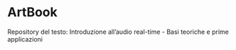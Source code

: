 # ArtBook
Repository del testo: Introduzione all’audio real-time - Basi teoriche e prime applicazioni

